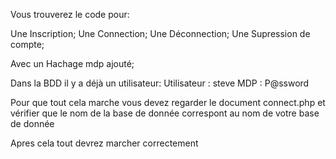 Vous trouverez le code pour:

Une Inscription;
Une Connection;
Une Déconnection;
Une Supression de compte;

Avec un Hachage mdp ajouté;

Dans la BDD il y a déjà un utilisateur:
Utilisateur : steve
MDP : P@ssword

Pour que tout cela marche vous devez regarder le document connect.php et vérifier que le nom de la base de donnée correspont au nom de votre base de donnée

Apres cela tout devrez marcher correctement

